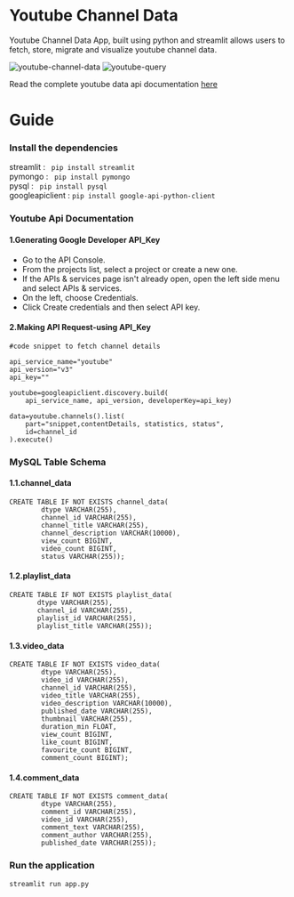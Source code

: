 # Youtube Channel Data

Youtube Channel Data App, built using python and streamlit allows users to fetch, store, migrate and visualize youtube channel data.

![youtube-channel-data](https://github.com/sahil3789/youtube-channel-data/assets/63464608/f2e1e1eb-cf62-497e-a9aa-03c9a3774ca7)
![youtube-query](https://github.com/sahil3789/youtube-channel-data/assets/63464608/6c83ba0c-6d88-4246-9911-88ae569df424)

Read the complete youtube data api documentation [here](https://developers.google.com/youtube/v3/docs)<br />

# Guide #

<h3>Install the dependencies</h3>
streamlit : <code> pip install streamlit </code> <br/>
pymongo : <code> pip install pymongo </code> <br/>
pysql : <code> pip install pysql </code> <br/>
googleapiclient : <code>pip install google-api-python-client</code><br/>

<h3>Youtube Api Documentation</h3>

<h4>1.Generating Google Developer API_Key</h4>
<ul>
<li>Go to the API Console.</li>
<li>From the projects list, select a project or create a new one.</li>
<li>If the APIs & services page isn't already open, open the left side menu and select APIs & services.</li>
<li>On the left, choose Credentials.</li>
<li>Click Create credentials and then select API key.</li>
</ul>
<h4>2.Making API Request-using API_Key</h4>

```  
#code snippet to fetch channel details

api_service_name="youtube"
api_version="v3"
api_key=""

youtube=googleapiclient.discovery.build(
    api_service_name, api_version, developerKey=api_key)
  
data=youtube.channels().list(
    part="snippet,contentDetails, statistics, status",
    id=channel_id
).execute()
```

<h3>MySQL Table Schema</h3>

<h4>1.1.channel_data</h4>

```
CREATE TABLE IF NOT EXISTS channel_data(
        dtype VARCHAR(255),
        channel_id VARCHAR(255),
        channel_title VARCHAR(255),
        channel_description VARCHAR(10000),
        view_count BIGINT,
        video_count BIGINT,
        status VARCHAR(255));
```        

<h4>1.2.playlist_data</h4>

```
CREATE TABLE IF NOT EXISTS playlist_data(
       dtype VARCHAR(255),
       channel_id VARCHAR(255),
       playlist_id VARCHAR(255),
       playlist_title VARCHAR(255));
```

<h4>1.3.video_data</h4>

```
CREATE TABLE IF NOT EXISTS video_data(
        dtype VARCHAR(255),
        video_id VARCHAR(255),
        channel_id VARCHAR(255),
        video_title VARCHAR(255),
        video_description VARCHAR(10000),
        published_date VARCHAR(255),
        thumbnail VARCHAR(255),
        duration_min FLOAT,
        view_count BIGINT,
        like_count BIGINT,
        favourite_count BIGINT,
        comment_count BIGINT);
```

<h4>1.4.comment_data</h4>

```
CREATE TABLE IF NOT EXISTS comment_data(
        dtype VARCHAR(255),
        comment_id VARCHAR(255),
        video_id VARCHAR(255),
        comment_text VARCHAR(255),
        comment_author VARCHAR(255),
        published_date VARCHAR(255));
```

<h3>Run the application</h3>

```
streamlit run app.py
```
